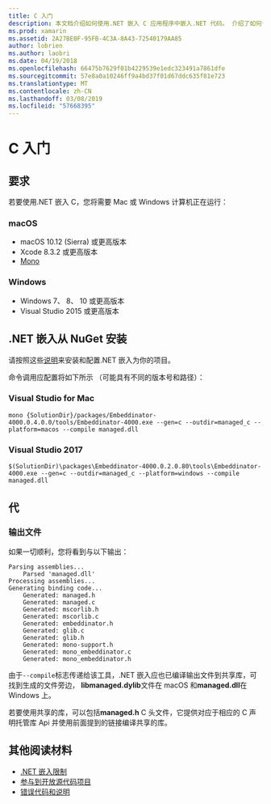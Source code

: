 ```yaml
---
title: C 入门
description: 本文档介绍如何使用.NET 嵌入 C 应用程序中嵌入.NET 代码。 介绍了如何使用.NET 嵌入在 Visual Studio 2017 和 Visual Studio for mac。
ms.prod: xamarin
ms.assetid: 2A27BE0F-95FB-4C3A-8A43-72540179AA85
author: lobrien
ms.author: laobri
ms.date: 04/19/2018
ms.openlocfilehash: 66475b7629f01b4229539e1edc323491a7861dfe
ms.sourcegitcommit: 57e8a0a10246ff9a4bd37f01d67ddc635f81e723
ms.translationtype: MT
ms.contentlocale: zh-CN
ms.lasthandoff: 03/08/2019
ms.locfileid: "57668395"
---
```

# <a name="getting-started-with-c"></a>C 入门

## <a name="requirements"></a>要求

若要使用.NET 嵌入 C，您将需要 Mac 或 Windows 计算机正在运行：

### <a name="macos"></a>macOS

* macOS 10.12 (Sierra) 或更高版本
* Xcode 8.3.2 或更高版本
* [Mono](https://www.mono-project.com/download/)

### <a name="windows"></a>Windows

* Windows 7、 8、 10 或更高版本
* Visual Studio 2015 或更高版本

## <a name="installing-net-embedding-from-nuget"></a>.NET 嵌入从 NuGet 安装

请按照这些[说明](~/tools/dotnet-embedding/get-started/install/install.md)来安装和配置.NET 嵌入为你的项目。

命令调用应配置将如下所示 （可能具有不同的版本号和路径）：

### <a name="visual-studio-for-mac"></a>Visual Studio for Mac

```shell
mono {SolutionDir}/packages/Embeddinator-4000.0.4.0.0/tools/Embeddinator-4000.exe --gen=c --outdir=managed_c --platform=macos --compile managed.dll
```

### <a name="visual-studio-2017"></a>Visual Studio 2017

```shell
$(SolutionDir)\packages\Embeddinator-4000.0.2.0.80\tools\Embeddinator-4000.exe --gen=c --outdir=managed_c --platform=windows --compile managed.dll
```

## <a name="generation"></a>代

### <a name="output-files"></a>输出文件

如果一切顺利，您将看到与以下输出：

```shell
Parsing assemblies...
    Parsed 'managed.dll'
Processing assemblies...
Generating binding code...
    Generated: managed.h
    Generated: managed.c
    Generated: mscorlib.h
    Generated: mscorlib.c
    Generated: embeddinator.h
    Generated: glib.c
    Generated: glib.h
    Generated: mono-support.h
    Generated: mono_embeddinator.c
    Generated: mono_embeddinator.h
```

由于`--compile`标志传递给该工具，.NET 嵌入应也已编译输出文件到共享库，可找到生成的文件旁边， **libmanaged.dylib**文件在 macOS 和**managed.dll**在 Windows 上。

若要使用共享的库，可以包括**managed.h** C 头文件，它提供对应于相应的 C 声明托管库 Api 并使用前面提到的链接编译共享的库。

## <a name="further-reading"></a>其他阅读材料

* [.NET 嵌入限制](~/tools/dotnet-embedding/limitations.md)
* [参与到开放源代码项目](https://github.com/mono/Embeddinator-4000/blob/master/Contributing.md)
* [错误代码和说明](~/tools/dotnet-embedding/errors.md)
